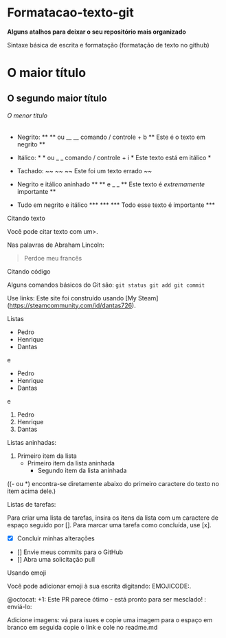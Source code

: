 # Formatacao-texto-git

**Alguns atalhos para deixar o seu repositório mais organizado**

Sintaxe básica de escrita e formatação (formatação de texto no github)

# O maior título
## O segundo maior título
###### O menor título


- Negrito: ** ** ou __ __ comando / controle + b ** Este é o texto em negrito **


- Itálico: * * ou _ _ comando / controle + i * Este texto está em itálico *


- Tachado: ~~ ~~ ~~ Este foi um texto errado ~~


- Negrito e itálico aninhado ** ** e _ _ ** Este texto é _extremamente_ importante **


- Tudo em negrito e itálico *** *** *** Todo esse texto é importante ***




Citando texto

Você pode citar texto com um>.

Nas palavras de Abraham Lincoln:

> Perdoe meu francês



Citando código

Alguns comandos básicos do Git são:
``
git status
git add
git commit
``

Use links:
Este site foi construído usando [My Steam] (https://steamcommunity.com/id/dantas726).



Listas
- Pedro
- Henrique
- Dantas

e

* Pedro
* Henrique
* Dantas

e

1. Pedro
2. Henrique
3. Dantas


Listas aninhadas:

1. Primeiro item da lista
   - Primeiro item da lista aninhada
     - Segundo item da lista aninhada

((- ou *) encontra-se diretamente abaixo do primeiro caractere do texto no item acima dele.)



Listas de tarefas:

Para criar uma lista de tarefas, insira os itens da lista com um caractere de espaço seguido por []. Para marcar uma tarefa como concluída, use [x].

- [x] Concluir minhas alterações
- [] Envie meus commits para o GitHub
- [] Abra uma solicitação pull


Usando emoji

Você pode adicionar emoji à sua escrita digitando: EMOJICODE:.

@octocat: +1: Este PR parece ótimo - está pronto para ser mesclado! : enviá-lo:


Adicione imagens:
vá para isues e copie uma imagem para o espaço em branco em seguida copie o link e cole no readme.md
